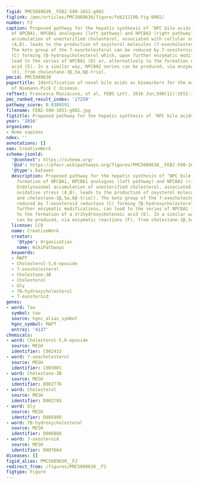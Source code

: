 ```yaml
---
figid: PMC5089630__FEB2-590-1651-g002
figlink: /pmc/articles/PMC5089630/figure/feb212196-fig-0002/
number: F2
caption: Proposed pathway for the hepatic synthesis of ‘NPC bile acids’. Hepatic formation
  of NPCBA1, NPCBA1 analogues (left pathway) and NPCBA2 (right pathway). Endolysosomal
  accumulation of unesterified cholesterol, associated with cellular oxidative stress
  (A,B), leads to the production of oxysterol molecules (7‐oxocholesterol and cholestane‐3β,5α,6β‐triol).
  The keto group of the 7‐oxocholesterol can be reduced by 7‐oxosteroid reductase
  (C) forming 7β‐hydroxycholesterol which, upon further enzymatic modifications, can
  lead to the series of NPCBA1 (D) or, alternatively to the formation of a trihydroxycholenoic
  acid (E). In a similar way, NPCBA2 series can be produced, via enzymatic reactions
  (F), from cholestane‐3β,5α,6β‐triol.
pmcid: PMC5089630
papertitle: Identification of novel bile acids as biomarkers for the early diagnosis
  of Niemann‐Pick C disease.
reftext: Francesca Mazzacuva, et al. FEBS Lett. 2016 Jun;590(11):1651-1662.
pmc_ranked_result_index: '17259'
pathway_score: 0.8300591
filename: FEB2-590-1651-g002.jpg
figtitle: Proposed pathway for the hepatic synthesis of ‘NPC bile acids’
year: '2016'
organisms:
- Homo sapiens
ndex: ''
annotations: []
seo: CreativeWork
schema-jsonld:
  '@context': https://schema.org/
  '@id': https://pfocr.wikipathways.org/figures/PMC5089630__FEB2-590-1651-g002.html
  '@type': Dataset
  description: Proposed pathway for the hepatic synthesis of ‘NPC bile acids’. Hepatic
    formation of NPCBA1, NPCBA1 analogues (left pathway) and NPCBA2 (right pathway).
    Endolysosomal accumulation of unesterified cholesterol, associated with cellular
    oxidative stress (A,B), leads to the production of oxysterol molecules (7‐oxocholesterol
    and cholestane‐3β,5α,6β‐triol). The keto group of the 7‐oxocholesterol can be
    reduced by 7‐oxosteroid reductase (C) forming 7β‐hydroxycholesterol which, upon
    further enzymatic modifications, can lead to the series of NPCBA1 (D) or, alternatively
    to the formation of a trihydroxycholenoic acid (E). In a similar way, NPCBA2 series
    can be produced, via enzymatic reactions (F), from cholestane‐3β,5α,6β‐triol.
  license: CC0
  name: CreativeWork
  creator:
    '@type': Organization
    name: WikiPathways
  keywords:
  - MAPT
  - Cholesterol-5,6-epoxide
  - 7-oxocholesterol
  - Cholestane-3B
  - Cholesterol
  - Gly
  - 7B-hydroxycholesterol
  - 7-oxosteroid
genes:
- word: Tau
  symbol: tau
  source: hgnc_alias_symbol
  hgnc_symbol: MAPT
  entrez: '4137'
chemicals:
- word: Cholesterol-5,6-epoxide
  source: MESH
  identifier: C002415
- word: 7-oxocholesterol
  source: MESH
  identifier: C003001
- word: Cholestane-3B
  source: MESH
  identifier: D002776
- word: Cholesterol
  source: MESH
  identifier: D002784
- word: Gly
  source: MESH
  identifier: D005998
- word: 7B-hydroxycholesterol
  source: MESH
  identifier: D006888
- word: 7-oxosteroid
  source: MESH
  identifier: D007664
diseases: []
figid_alias: PMC5089630__F2
redirect_from: /figures/PMC5089630__F2
figtype: Figure
---
```

